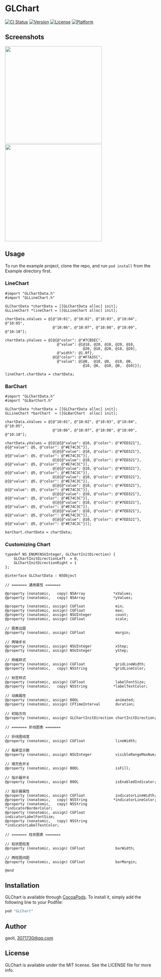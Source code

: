 # GLChart

[![CI Status](http://img.shields.io/travis/gaoli/GLChart.svg?style=flat)](https://travis-ci.org/gaoli/GLChart)
[![Version](https://img.shields.io/cocoapods/v/GLChart.svg?style=flat)](http://cocoapods.org/pods/GLChart)
[![License](https://img.shields.io/cocoapods/l/GLChart.svg?style=flat)](http://cocoapods.org/pods/GLChart)
[![Platform](https://img.shields.io/cocoapods/p/GLChart.svg?style=flat)](http://cocoapods.org/pods/GLChart)

## Screenshots

<img src="Screenshots/lineChart.png" width="320px" /> &nbsp;
<img src="Screenshots/barChart.png"  width="320px" />

## Usage

To run the example project, clone the repo, and run `pod install` from the Example directory first.

### LineChart

```
#import "GLChartData.h"
#import "GLLineChart.h"

GLChartData *chartData = [[GLChartData alloc] init];
GLLineChart *lineChart = [[GLLineChart alloc] init];

chartData.xValues = @[@"10:01", @"10:02", @"10:03", @"10:04", @"10:05",
                      @"10:06", @"10:07", @"10:08", @"10:09", @"10:10"];
					  
chartData.yValues = @[@{@"color": @"#7CB5EC",
                        @"value": @[@18, @20, @18, @20, @18,
                                    @20, @18, @20, @18, @20],
                        @"width": @1.0f},
                      @{@"color": @"#F7A35C",
                        @"value": @[@8,  @10, @8,  @10, @8,
                                    @10, @8,  @10, @8,  @10]}];

lineChart.chartData = chartData;
```

### BarChart

```
#import "GLChartData.h"
#import "GLBarChart.h"

GLChartData *chartData = [[GLChartData alloc] init];
GLLineChart *barChart  = [[GLBarChart  alloc] init];

chartData.xValues = @[@"10:01", @"10:02", @"10:03", @"10:04", @"10:05",
                      @"10:06", @"10:07", @"10:08", @"10:09", @"10:10"];
					  
chartData.yValues = @[@[@{@"value": @10, @"color": @"#7ED321"}, @{@"value": @5, @"color": @"#E74C3C"}],
                      @[@{@"value": @10, @"color": @"#7ED321"}, @{@"value": @5, @"color": @"#E74C3C"}],
                      @[@{@"value": @10, @"color": @"#7ED321"}, @{@"value": @5, @"color": @"#E74C3C"}],
                      @[@{@"value": @10, @"color": @"#7ED321"}, @{@"value": @5, @"color": @"#E74C3C"}],
                      @[@{@"value": @10, @"color": @"#7ED321"}, @{@"value": @5, @"color": @"#E74C3C"}],
                      @[@{@"value": @10, @"color": @"#7ED321"}, @{@"value": @5, @"color": @"#E74C3C"}],
                      @[@{@"value": @10, @"color": @"#7ED321"}, @{@"value": @5, @"color": @"#E74C3C"}],
                      @[@{@"value": @10, @"color": @"#7ED321"}, @{@"value": @5, @"color": @"#E74C3C"}],
                      @[@{@"value": @10, @"color": @"#7ED321"}, @{@"value": @5, @"color": @"#E74C3C"}],
                      @[@{@"value": @10, @"color": @"#7ED321"}, @{@"value": @5, @"color": @"#E74C3C"}]];

barChart.chartData = chartData;
```

### Customizing Chart

```
typedef NS_ENUM(NSUInteger, GLChartInitDirection) {
    GLChartInitDirectionLeft  = 0,
    GLChartInitDirectionRight = 1
};

@interface GLChartData : NSObject

// ======= 通用属性 =======

@property (nonatomic,   copy) NSArray             *xValues;
@property (nonatomic,   copy) NSArray             *yValues;

@property (nonatomic, assign) CGFloat              min;
@property (nonatomic, assign) CGFloat              max;
@property (nonatomic, assign) NSUInteger           count;
@property (nonatomic, assign) CGFloat              scale;

// 图表边距
@property (nonatomic, assign) CGFloat              margin;

// 两轴步长
@property (nonatomic, assign) NSUInteger           xStep;
@property (nonatomic, assign) NSUInteger           yStep;

// 网格样式
@property (nonatomic, assign) CGFloat              gridLineWidth;
@property (nonatomic,   copy) NSString            *gridLineColor;

// 标签样式
@property (nonatomic, assign) CGFloat              labelFontSize;
@property (nonatomic,   copy) NSString            *labelTextColor;

// 动画属性
@property (nonatomic, assign) BOOL                 animated;
@property (nonatomic, assign) CFTimeInterval       duration;

// 初始方向
@property (nonatomic, assign) GLChartInitDirection chartInitDirection;

// ======= 折线图表 =======

// 折线图线宽
@property (nonatomic, assign) CGFloat              lineWidth;

// 每屏显示数
@property (nonatomic, assign) NSUInteger           visibleRangeMaxNum;

// 填充色开关
@property (nonatomic, assign) BOOL                 isFill;

// 指示器开关
@property (nonatomic, assign) BOOL                 isEnabledIndicator;

// 指示器属性
@property (nonatomic, assign) CGFloat              indicatorLineWidth;
@property (nonatomic,   copy) NSString            *indicatorLineColor;
@property (nonatomic,   copy) NSString            *indicatorBorderColor;
@property (nonatomic, assign) CGFloat              indicatorLabelFontSize;
@property (nonatomic,   copy) NSString            *indicatorLabelTextColor;

// ======= 柱状图表 =======

// 柱状图柱宽
@property (nonatomic, assign) CGFloat              barWidth;

// 两柱图间距
@property (nonatomic, assign) CGFloat              barMargin;

@end
```

## Installation

GLChart is available through [CocoaPods](http://cocoapods.org). To install
it, simply add the following line to your Podfile:

```ruby
pod "GLChart"
```

## Author

gaoli, 3071730@qq.com

## License

GLChart is available under the MIT license. See the LICENSE file for more info.
